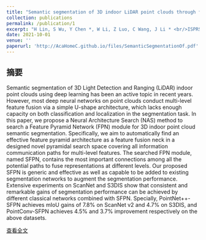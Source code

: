 ```yaml
---
title: "Semantic segmentation of 3D indoor LiDAR point clouds through feature pyramid architecture search"
collection: publications
permalink: /publication/1
excerpt: "H Lin, S Wu, Y Chen *, W Li, Z Luo, C Wang, J Li * <br/>ISPRS Journal of Photogrammetry and Remote Sensing, October, 2021<br/><img src=\"/images/SemanticSegmentationOf.jpg\">" #'H Lin, S Wu, Y Chen*, W Li, Z Luo, C Wang, J Li* <br/>ISPRS Journal of Photogrammetry and Remote Sensing, October, 2021<br/><img src='/images/SemanticSegmentationOf.jpg'>'
date: 2021-10-01
venue: ''
paperurl: 'http://AcaHomeC.github.io/files/SemanticSegmentationOf.pdf'
---
```

## 摘要
Semantic segmentation of 3D Light Detection and Ranging (LiDAR) indoor point clouds using deep learning has been an active topic in recent years. However, most deep neural networks on point clouds conduct multi-level feature fusion via a simple U-shape architecture, which lacks enough capacity on both classification and localization in the segmentation task. In this paper, we propose a Neural Architecture Search (NAS) method to search a Feature Pyramid Network (FPN) module for 3D indoor point cloud semantic segmentation. Specifically, we aim to automatically find an effective feature pyramid architecture as a feature fusion neck in a designed novel pyramidal search space covering all information communication paths for multi-level features. The searched FPN module, named SFPN, contains the most important connections among all the potential paths to fuse representations at different levels. Our proposed SFPN is generic and effective as well as capable to be added to existing segmentation networks to augment the segmentation performance. Extensive experiments on ScanNet and S3DIS show that consistent and remarkable gains of segmentation performance can be achieved by different classical networks combined with SFPN. Specially, PointNet++-SFPN achieves mIoU gains of 7.8% on ScanNet v2 and 4.7% on S3DIS, and PointConv-SFPN achieves 4.5% and 3.7% improvement respectively on the above datasets.

[查看全文](https://doi.org/10.1016/j.isprsjprs.2021.05.009)
